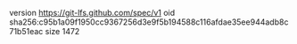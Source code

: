 version https://git-lfs.github.com/spec/v1
oid sha256:c95b1a09f1950cc9367256d3e9f5b194588c116afdae35ee944adb8c71b51eac
size 1472
